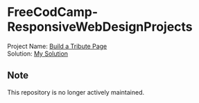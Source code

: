 # FreeCodCamp-ResponsiveWebDesignProjects

Project Name: [Build a Tribute Page](https://www.freecodecamp.org/learn/responsive-web-design/responsive-web-design-projects/build-a-tribute-page)\
Solution: [My Solution](https://codepen.io/Mohamad-Alhamwi-M-T/pen/wvGMwGx)

## Note
This repository is no longer actively maintained.
